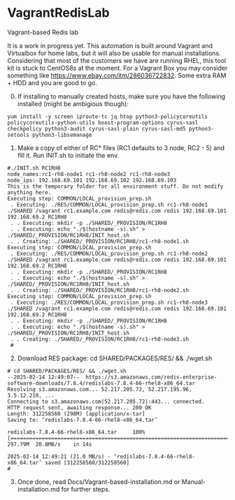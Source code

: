 # VagrantRedisLab
Vagrant-based Redis lab

It is a work in progress yet. This automation is built around Vagrant and Virtualbox for home labs, but it will also be usable for manual installations.
Considering that most of the customers we have are running RHEL, this tool kit is stuck to CentOS8s at the moment.
For a Vagrant Box you may consider something like https://www.ebay.com/itm/286036722832. Some extra RAM + HDD and you are good to go.

0. If installing to manually created hosts, make sure you have the following installed (might be ambigious though):
```
yum install -y screen iproute-tc jq htop python3-policycoreutils policycoreutils-python-utils boost-program-options cyrus-sasl checkpolicy python3-audit cyrus-sasl-plain cyrus-sasl-md5 python3-setools python3-libsemanage
```
1. Make a copy of either of RC* files (RC1 defaults to 3 node, RC2 - 5) and fill it. Run INIT.sh to initiate the env.
```
#./INIT.sh RC1RH8
node_names:rc1-rh8-node1 rc1-rh8-node2 rc1-rh8-node3
node_ips: 192.168.69.101 192.168.69.102 192.168.69.103
This is the temporary folder for all environment stuff. Do not modify anything here.
Executing step: COMMON/LOCAL_provision_prep.sh
 . Executing: ./RES/COMMON/LOCAL_provision_prep.sh rc1-rh8-node1 ./SHARED /vagrant rc1.example.com redis@redis.com redis 192.168.69.101 192.168.69.2 RC1RH8
 . . Executing: mkdir -p ./SHARED/_PROVISION/RC1RH8
 . . Executing: echo "./$(hostname -s).sh" > ./SHARED/_PROVISION/RC1RH8/INIT_host.sh
 . . Creating: ./SHARED/_PROVISION/RC1RH8/rc1-rh8-node1.sh
Executing step: COMMON/LOCAL_provision_prep.sh
 . Executing: ./RES/COMMON/LOCAL_provision_prep.sh rc1-rh8-node2 ./SHARED /vagrant rc1.example.com redis@redis.com redis 192.168.69.101 192.168.69.2 RC1RH8
 . . Executing: mkdir -p ./SHARED/_PROVISION/RC1RH8
 . . Executing: echo "./$(hostname -s).sh" > ./SHARED/_PROVISION/RC1RH8/INIT_host.sh
 . . Creating: ./SHARED/_PROVISION/RC1RH8/rc1-rh8-node2.sh
Executing step: COMMON/LOCAL_provision_prep.sh
 . Executing: ./RES/COMMON/LOCAL_provision_prep.sh rc1-rh8-node3 ./SHARED /vagrant rc1.example.com redis@redis.com redis 192.168.69.101 192.168.69.2 RC1RH8
 . . Executing: mkdir -p ./SHARED/_PROVISION/RC1RH8
 . . Executing: echo "./$(hostname -s).sh" > ./SHARED/_PROVISION/RC1RH8/INIT_host.sh
 . . Creating: ./SHARED/_PROVISION/RC1RH8/rc1-rh8-node3.sh
 #
```
2. Download RES package: cd SHARED/PACKAGES/RES/ && ./wget.sh
```
# cd SHARED/PACKAGES/RES/ && ./wget.sh
--2025-02-14 12:49:07--  https://s3.amazonaws.com/redis-enterprise-software-downloads/7.8.4/redislabs-7.8.4-66-rhel8-x86_64.tar
Resolving s3.amazonaws.com... 52.217.205.72, 52.217.195.96, 3.5.12.210, ...
Connecting to s3.amazonaws.com|52.217.205.72|:443... connected.
HTTP request sent, awaiting response... 200 OK
Length: 312258560 (298M) [application/x-tar]
Saving to: ‘redislabs-7.8.4-66-rhel8-x86_64.tar’

redislabs-7.8.4-66-rhel8-x86_64.tar     100%[============================================================================>] 297.79M  20.8MB/s    in 14s

2025-02-14 12:49:21 (21.0 MB/s) - ‘redislabs-7.8.4-66-rhel8-x86_64.tar’ saved [312258560/312258560]
#
```
3. Once done, read Docs/Vagrant-based-installation.md or Manual-installation.md for further steps.